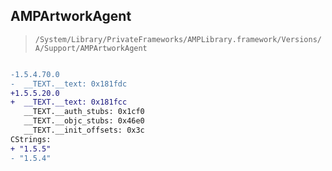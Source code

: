 ## AMPArtworkAgent

> `/System/Library/PrivateFrameworks/AMPLibrary.framework/Versions/A/Support/AMPArtworkAgent`

```diff

-1.5.4.70.0
-  __TEXT.__text: 0x181fdc
+1.5.5.20.0
+  __TEXT.__text: 0x181fcc
   __TEXT.__auth_stubs: 0x1cf0
   __TEXT.__objc_stubs: 0x46e0
   __TEXT.__init_offsets: 0x3c
CStrings:
+ "1.5.5"
- "1.5.4"

```
